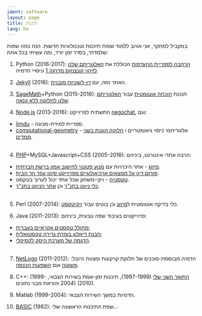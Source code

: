 ```yaml
---
ident: software
layout: page
title: תיכנות
lang: he
---
```

במקביל למחקר, אני אוהב ללמוד שפות תיכנות וטכנולוגיות חדשות. הנה כמה שפות שלמדתי, בסדר זמן יורד, ומה עשיתי בכל אחת:

1. Python <span dir='ltr'>(2016-2017)</span>: [הרחבה לספריית ההעדפות][PrefLibTools] הכוללת את [האלגוריתם שלנו לזיהוי קונצנזוס מדרגה 1][level1] וניסויי הדמיה.

1. [Jekyll][Jek1] <span dir='ltr'>(2016)</span>: האתר הזה, עם  [דו-לשוניות מובנית][Jek2].

2. [SageMath][S1]+Python <span dir='ltr'>(2015-2016)</span>: תוכנת [הוכחה אוטומטית][S2] עבור [האלגוריתם שלנו לחלוקה ללא קנאה][S3].

3. [Node.js][N1] <span dir='ltr'>(2013-2016)</span>: התשתית לפרוייקט [negochat][N3], וגם:
  * [limdu][N2] - ספריית למידת-מכונה.
  * [computational-geometry][N4] - אלגוריתמי כיסוי גיאומטריים ו [חלוקה הוגנת בשני ממדים][N5].
<br/><br/>

4. [PHP][P1]+MySQL+Javascript+CSS <span dir='ltr'>(2005-2016)</span>: הרבה אתרי אינטרנט, ביניהם:
  * [מיזוג][P2] - אתר היכרויות עם  [מנוע פטנטי לחישוב אמון ברשת חברתית][pat].
  * [פורום דיון על ממצאים ארכיאולוגיים מפרוייקט סינון עפר הר הבית][P3].
  * [טקסטיה][P4] - ויקי-משחק שכל אחד יכול לערוך בטקסט.
  * [כלי ניווט בתנ"ך][P5] וכן [אתר הניווט בתנ"ך][P7].
<br/><br/>

5. Perl <span dir='ltr'>(2007-2014)</span>: כלי בדיקה אוטומטית ל[מיזוג][P2] וכן בוטים עבור [ויקיטקסט][HW].

6. Java <span dir='ltr'>(2011-2013)</span>: פרוייקטים בעיבוד שפה טבעית, ביניהם:
  * [מחולל טקסטים אקראיים בעברית][J2];
  * [הבנת דיאלוג בעזרת גרירה טקסטואלית][J3];
  * [הדגמה של מערכת היסק לקסיקלי][J4].
<br/><br/>

7. [NetLogo][L1] <span dir='ltr'>(2011-2012)</span>: הדמיה מבוססת-סוכנים של חלוקת קרקעות ומצוות היובל: 
 [פשוטה][L2] ועם [השפעות הכנסה][L3].

8. C++: 
[התואר השני שלי][C2] <span dir='ltr'>(1997-1999)</span>,
 תיכנות זמן-אמת בשירות הצבאי, <span dir='ltr'>(1999-2004)</span> והוראת מבני נתונים <span dir='ltr'>(2010)</span>.

9. Matlab <span dir='ltr'>(1999-2004)</span>: הדמיות במשך השירות הצבאי.

10. [BASIC][B1] <span dir='ltr'>(1982)</span>: שפת התיכנות הראשונה שלי...

[Jek1]: http://jekyllrb.com/
[Jek2]: https://www.sylvaindurand.org/making-jekyll-multilingual/
[S1]: http://www.sagemath.org/
[S2]: https://github.com/erelsgl/envy-free
[S3]: http://arxiv.org/abs/1511.02599
[N1]: https://nodejs.org/en/
[N2]: https://github.com/erelsgl/limdu
[N3]: {{site.baseurl}}/topics/{{page.lang}}/negochat/
[N4]: https://github.com/erelsgl/computational-geometry
[N5]: {{site.baseurl}}/topics/{{page.lang}}/fairness/
[P1]: http://php.net/
[P2]: http://www.meezoog.com
[P3]: http://www.echad.info/uifinds/
[P4]: https://github.com/erelsgl/textia
[P5]: https://github.com/erelsgl/tnk
[P6]: http://tora.us.fm/tnk1/
[P7]: {{site.baseurl}}/topics/he/tnk/
[pat]: http://appft.uspto.gov/netacgi/nph-Parser?Sect1=PTO2&Sect2=HITOFF&u=%2Fnetahtml%2FPTO%2Fsearch-adv.html&r=1&p=1&f=G&l=50&d=PG01&S1=20100010826.PGNR.&OS=DN/20100010826&RS=DN/20100010826
[C2]: {{site.baseurl}}/topics/{{page.lang}}/hebnlp/
[J2]: https://github.com/erelsgl/parody-generator
[J3]: http://events.eventact.com/afeka/aclp2012/Dialogue%20Natural%20Language%20Understanding_Segal-halevi%20et%20al.pdf
[J4]: http://u.cs.biu.ac.il/~nlp/downloads/publications/85acl13.pdf
[B1]: https://en.wikipedia.org/wiki/Sinclair_BASIC
[L1]: http://ccl.northwestern.edu/netlogo/
[L2]: http://ccl.northwestern.edu/netlogo/models/community/land-random
[L3]: http://ccl.northwestern.edu/netlogo/models/community/land-income
[HW]: http://he.wikisource.org
[PrefLibTools]: https://github.com/erelsgl/PrefLib-Tools/tree/develop
[level1]: https://arxiv.org/abs/1704.06037
